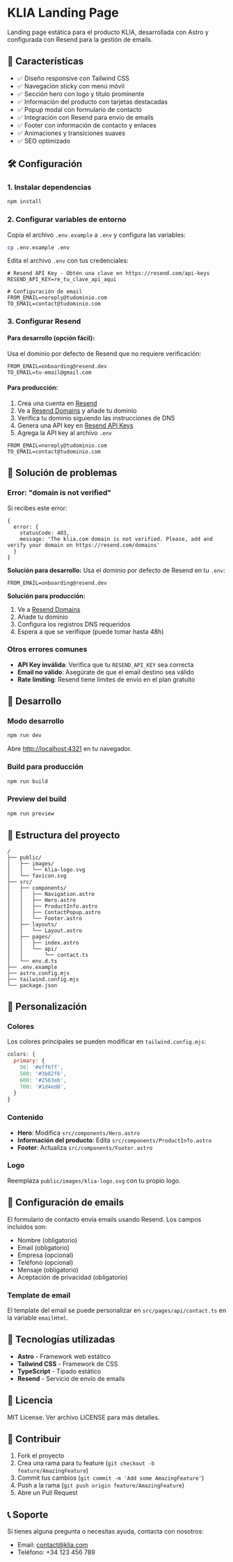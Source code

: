 # KLIA Landing Page

Landing page estática para el producto KLIA, desarrollada con Astro y configurada con Resend para la gestión de emails.

## 🚀 Características

- ✅ Diseño responsive con Tailwind CSS
- ✅ Navegación sticky con menú móvil
- ✅ Sección hero con logo y título prominente
- ✅ Información del producto con tarjetas destacadas
- ✅ Popup modal con formulario de contacto
- ✅ Integración con Resend para envío de emails
- ✅ Footer con información de contacto y enlaces
- ✅ Animaciones y transiciones suaves
- ✅ SEO optimizado

## 🛠️ Configuración

### 1. Instalar dependencias

```bash
npm install
```

### 2. Configurar variables de entorno

Copia el archivo `.env.example` a `.env` y configura las variables:

```bash
cp .env.example .env
```

Edita el archivo `.env` con tus credenciales:

```env
# Resend API Key - Obtén una clave en https://resend.com/api-keys
RESEND_API_KEY=re_tu_clave_api_aqui

# Configuración de email
FROM_EMAIL=noreply@tudominio.com
TO_EMAIL=contact@tudominio.com
```

### 3. Configurar Resend

#### Para desarrollo (opción fácil):

Usa el dominio por defecto de Resend que no requiere verificación:

```env
FROM_EMAIL=onboarding@resend.dev
TO_EMAIL=tu-email@gmail.com
```

#### Para producción:

1. Crea una cuenta en [Resend](https://resend.com)
2. Ve a [Resend Domains](https://resend.com/domains) y añade tu dominio
3. Verifica tu dominio siguiendo las instrucciones de DNS
4. Genera una API key en [Resend API Keys](https://resend.com/api-keys)
5. Agrega la API key al archivo `.env`

```env
FROM_EMAIL=noreply@tudominio.com
TO_EMAIL=contact@tudominio.com
```

## 🚨 Solución de problemas

### Error: "domain is not verified"

Si recibes este error:

```
{
  error: {
    statusCode: 403,
    message: 'The klia.com domain is not verified. Please, add and verify your domain on https://resend.com/domains'
  }
}
```

**Solución para desarrollo:**
Usa el dominio por defecto de Resend en tu `.env`:

```env
FROM_EMAIL=onboarding@resend.dev
```

**Solución para producción:**

1. Ve a [Resend Domains](https://resend.com/domains)
2. Añade tu dominio
3. Configura los registros DNS requeridos
4. Espera a que se verifique (puede tomar hasta 48h)

### Otros errores comunes

- **API Key inválida**: Verifica que tu `RESEND_API_KEY` sea correcta
- **Email no válido**: Asegúrate de que el email destino sea válido
- **Rate limiting**: Resend tiene límites de envío en el plan gratuito

## 🚀 Desarrollo

### Modo desarrollo

```bash
npm run dev
```

Abre [http://localhost:4321](http://localhost:4321) en tu navegador.

### Build para producción

```bash
npm run build
```

### Preview del build

```bash
npm run preview
```

## 📁 Estructura del proyecto

```
/
├── public/
│   ├── images/
│   │   └── klia-logo.svg
│   └── favicon.svg
├── src/
│   ├── components/
│   │   ├── Navigation.astro
│   │   ├── Hero.astro
│   │   ├── ProductInfo.astro
│   │   ├── ContactPopup.astro
│   │   └── Footer.astro
│   ├── layouts/
│   │   └── Layout.astro
│   ├── pages/
│   │   ├── index.astro
│   │   └── api/
│   │       └── contact.ts
│   └── env.d.ts
├── .env.example
├── astro.config.mjs
├── tailwind.config.mjs
└── package.json
```

## 🎨 Personalización

### Colores

Los colores principales se pueden modificar en `tailwind.config.mjs`:

```js
colors: {
  primary: {
    50: '#eff6ff',
    500: '#3b82f6',
    600: '#2563eb',
    700: '#1d4ed8',
  }
}
```

### Contenido

- **Hero**: Modifica `src/components/Hero.astro`
- **Información del producto**: Edita `src/components/ProductInfo.astro`
- **Footer**: Actualiza `src/components/Footer.astro`

### Logo

Reemplaza `public/images/klia-logo.svg` con tu propio logo.

## 📧 Configuración de emails

El formulario de contacto envía emails usando Resend. Los campos incluidos son:

- Nombre (obligatorio)
- Email (obligatorio)
- Empresa (opcional)
- Teléfono (opcional)
- Mensaje (obligatorio)
- Aceptación de privacidad (obligatorio)

### Template de email

El template del email se puede personalizar en `src/pages/api/contact.ts` en la variable `emailHtml`.

## 🔧 Tecnologías utilizadas

- **Astro** - Framework web estático
- **Tailwind CSS** - Framework de CSS
- **TypeScript** - Tipado estático
- **Resend** - Servicio de envío de emails

## 📝 Licencia

MIT License. Ver archivo LICENSE para más detalles.

## 🤝 Contribuir

1. Fork el proyecto
2. Crea una rama para tu feature (`git checkout -b feature/AmazingFeature`)
3. Commit tus cambios (`git commit -m 'Add some AmazingFeature'`)
4. Push a la rama (`git push origin feature/AmazingFeature`)
5. Abre un Pull Request

## 📞 Soporte

Si tienes alguna pregunta o necesitas ayuda, contacta con nosotros:

- Email: contact@klia.com
- Teléfono: +34 123 456 789
